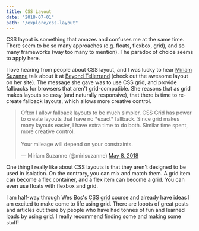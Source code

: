 ```yaml
---
title: CSS Layout
date: "2018-07-01"
path: "/explore/css-layout"
---
```


CSS layout is something that amazes and confuses me at the same time. There seem to be so many approaches (e.g. floats, flexbox, grid), and so many frameworks (way too many to mention). The paradox of choice seems to apply here.

I love hearing from people about CSS layout, and I was lucky to hear [Miriam Suzanne](http://www.miriamsuzanne.com/) talk about it at [Beyond Tellerrand](https://beyondtellerrand.com/events/duesseldorf-2018/speakers) (check out the awesome layout on her site). The message she gave was to use CSS grid, and provide fallbacks for browsers that aren't grid-compatible. She reasons that as grid makes layouts so easy (and naturally responsive), that there is time to re-create fallback layouts, which allows more creative control.

<blockquote>
<p lang="en" dir="ltr">Often I allow fallback layouts to be much simpler. CSS Grid has power to create layouts that have
no *exact* fallback. Since grid makes many layouts easier, I have extra time to do both. Similar
time spent, more creative control.<br><br>Your mileage will depend on your constraints.</p>&mdash;
Miriam Suzanne (@mirisuzanne) <a href="https://twitter.com/mirisuzanne/status/993813309441880064?ref_src=twsrc%5Etfw">May 8, 2018</a></blockquote>

One thing I really like about CSS layouts is that they aren't designed to be used in isolation. On the contrary, you can mix and match them. A grid item can become a flex container, and a flex item can become a grid. You can even use floats with flexbox and grid.

I am half-way through Wes Bos's [CSS grid](https://cssgrid.io/) course and already have ideas I am excited to make come to life using grid. There are looots of great posts and articles out there by people who have had tonnes of fun and learned loads by using grid. I really recommend finding some and making some stuff!